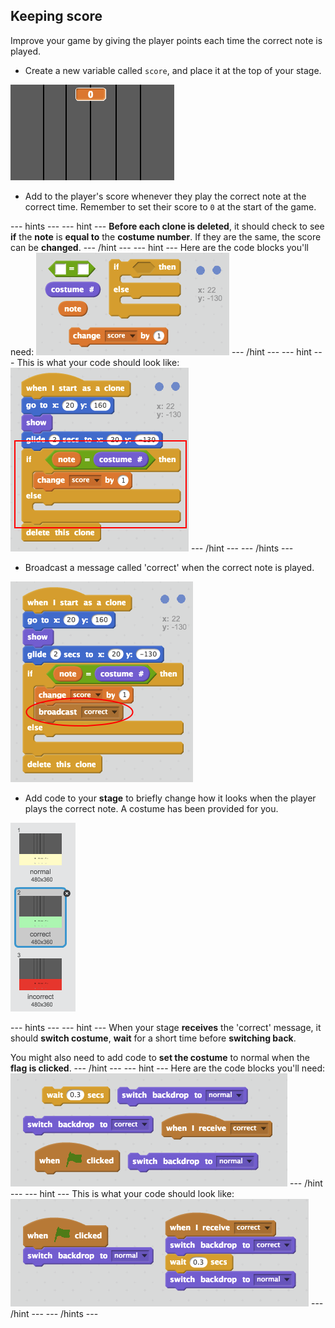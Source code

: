 ## Keeping score

Improve your game by giving the player points each time the correct note is played.

+ Create a new variable called `score`, and place it at the top of your stage.

![Add a score](images/add-score.png)

+ Add to the player's score whenever they play the correct note at the correct time. Remember to set their score to `0` at the start of the game.

--- hints ---
--- hint ---
__Before each clone is deleted__, it should check to see __if__ the __note__ is __equal to__ the __costume number__. If they are the same, the score can be __changed__.
--- /hint ---
--- hint ---
Here are the code blocks you'll need:
![Blocks for keeping score](images/score-blocks.png)
--- /hint ---
--- hint ---
This is what your code should look like:
![Code for keeping score](images/score-code.png)
--- /hint ---
--- /hints ---

+ Broadcast a message called 'correct' when the correct note is played.

![Broadcasting a 'correct' message](images/broadcast-correct.png)

+ Add code to your **stage** to briefly change how it looks when the player plays the correct note. A costume has been provided for you.

![Correct stage background](images/correct-costume.png)

--- hints ---
--- hint ---
When your stage __receives__ the 'correct' message, it should __switch costume__, __wait__ for a short time before __switching back__.

You might also need to add code to __set the costume__ to normal when the __flag is clicked__.
--- /hint ---
--- hint ---
Here are the code blocks you'll need:
![Blocks for playing the correct note](images/stage-correct-blocks.png)
--- /hint ---
--- hint ---
This is what your code should look like:
![Code for playing the correct note](images/stage-correct-code.png)
--- /hint ---
--- /hints ---
